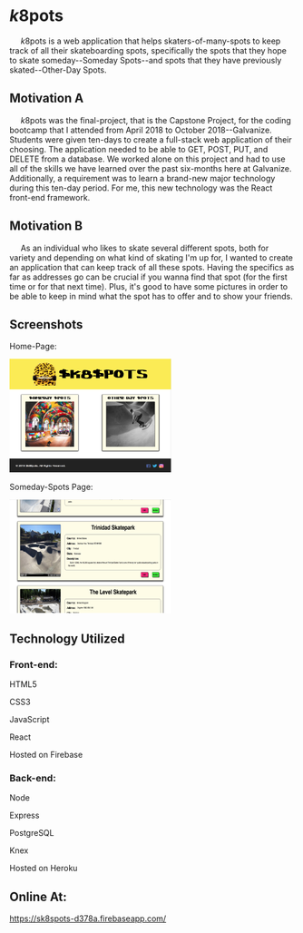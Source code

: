 # $k8$pots
&nbsp;&nbsp;&nbsp;&nbsp;&nbsp;$k8$pots is a web application that helps skaters-of-many-spots to keep track of all their skateboarding spots, specifically the spots that they hope to skate someday--Someday Spots--and spots that they have previously skated--Other-Day Spots.

## Motivation A
&nbsp;&nbsp;&nbsp;&nbsp;&nbsp;$k8$pots was the final-project, that is the Capstone Project, for the coding bootcamp that I attended from April 2018 to October 2018--Galvanize.  Students were given ten-days to create a full-stack web application of their choosing. The application needed to be able to GET, POST, PUT, and DELETE from a database.  We worked alone on this project and had to use all of the skills we have learned over the past six-months here at Galvanize.  Additionally, a requirement was to learn a brand-new major technology during this ten-day period.  For me, this new technology was the React front-end framework.

## Motivation B
&nbsp;&nbsp;&nbsp;&nbsp;&nbsp;As an individual who likes to skate several different spots, both for variety and depending on what kind of skating I'm up for, I wanted to create an application that can keep track of all these spots.  Having the specifics as far as addresses go can be crucial if you wanna find that spot (for the first time or for that next time).  Plus, it's good to have some pictures in order to be able to keep in mind what the spot has to offer and to show your friends.

## Screenshots
Home-Page:

<img src="https://github.com/simplesNotEZ/sk8SpotsFE/blob/master/sk8spots/src/img/sk8Spots_Home.png" title="$k8$pots Home-page" width="285" height="200">

Someday-Spots Page:

<img src="https://github.com/simplesNotEZ/sk8SpotsFE/blob/master/sk8spots/src/img/somedaySpots.png" title="Someday-Spots-page" width="285" height="200">


## Technology Utilized
### Front-end:
HTML5

CSS3

JavaScript

React

Hosted on Firebase

### Back-end:
Node

Express

PostgreSQL

Knex

Hosted on Heroku

## Online At:
https://sk8spots-d378a.firebaseapp.com/
